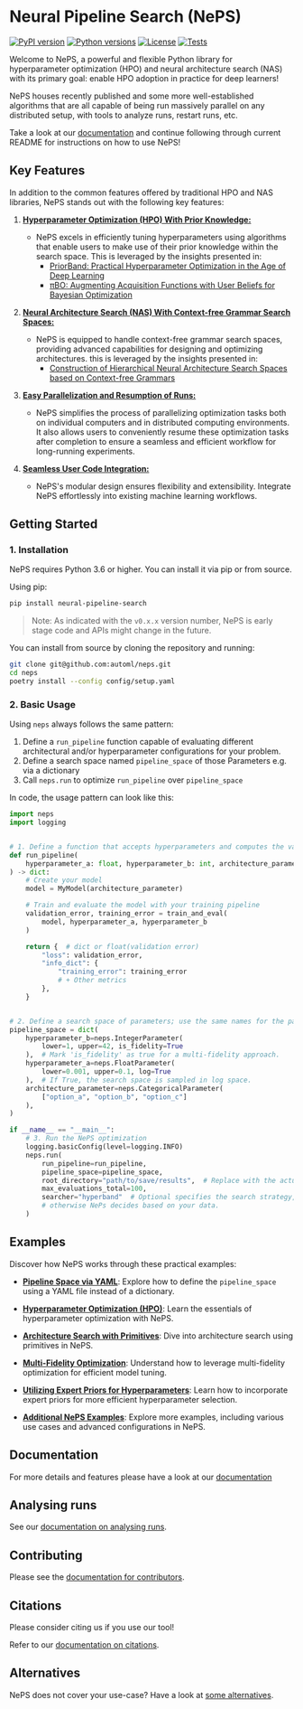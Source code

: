 # Neural Pipeline Search (NePS)

[![PyPI version](https://img.shields.io/pypi/v/neural-pipeline-search?color=informational)](https://pypi.org/project/neural-pipeline-search/)
[![Python versions](https://img.shields.io/pypi/pyversions/neural-pipeline-search)](https://pypi.org/project/neural-pipeline-search/)
[![License](https://img.shields.io/pypi/l/neural-pipeline-search?color=informational)](LICENSE)
[![Tests](https://github.com/automl/neps/actions/workflows/tests.yaml/badge.svg)](https://github.com/automl/neps/actions)

Welcome to NePS, a powerful and flexible Python library for hyperparameter optimization (HPO) and neural architecture search (NAS) with its primary goal: enable HPO adoption in practice for deep learners!

NePS houses recently published and some more well-established algorithms that are all capable of being run massively parallel on any distributed setup, with tools to analyze runs, restart runs, etc.

Take a look at our [documentation](https://automl.github.io/neps/latest/) and continue following through current README for instructions on how to use NePS!


## Key Features

In addition to the common features offered by traditional HPO and NAS libraries, NePS stands out with the following key features:

1. [**Hyperparameter Optimization (HPO) With Prior Knowledge:**](neps_examples/template/priorband_template.py)
    - NePS excels in efficiently tuning hyperparameters using algorithms that enable users to make use of their prior knowledge within the search space. This is leveraged by the insights presented in:
        - [PriorBand: Practical Hyperparameter Optimization in the Age of Deep Learning](https://arxiv.org/abs/2306.12370)
        - [πBO: Augmenting Acquisition Functions with User Beliefs for Bayesian Optimization](https://arxiv.org/abs/2204.11051)

2. [**Neural Architecture Search (NAS) With Context-free Grammar Search Spaces:**](neps_examples/basic_usage/architecture.py)
    - NePS is equipped to handle context-free grammar search spaces, providing advanced capabilities for designing and optimizing architectures. this is leveraged by the insights presented in:
        - [Construction of Hierarchical Neural Architecture Search Spaces based on Context-free Grammars](https://arxiv.org/abs/2211.01842)

3. [**Easy Parallelization and Resumption of Runs:**](docs/parallelization.md)
      - NePS simplifies the process of parallelizing optimization tasks both on individual computers and in distributed
   computing environments. It also allows users to conveniently resume these optimization tasks after completion to
   ensure a seamless and efficient workflow for long-running experiments.

4. [**Seamless User Code Integration:**](neps_examples/template/)
    - NePS's modular design ensures flexibility and extensibility. Integrate NePS effortlessly into existing machine learning workflows.

## Getting Started

### 1. Installation
NePS requires Python 3.6 or higher. You can install it via pip or from source.

Using pip:
```bash
pip install neural-pipeline-search
```

> Note: As indicated with the `v0.x.x` version number, NePS is early stage code and APIs might change in the future.

You can install from source by cloning the repository and running:
```bash
git clone git@github.com:automl/neps.git
cd neps
poetry install --config config/setup.yaml
```

### 2. Basic Usage

Using `neps` always follows the same pattern:

1. Define a `run_pipeline` function capable of evaluating different architectural and/or hyperparameter configurations
   for your problem.
2. Define a search space named `pipeline_space` of those Parameters e.g. via a dictionary
3. Call `neps.run` to optimize `run_pipeline` over `pipeline_space`

In code, the usage pattern can look like this:

```python
import neps
import logging


# 1. Define a function that accepts hyperparameters and computes the validation error
def run_pipeline(
    hyperparameter_a: float, hyperparameter_b: int, architecture_parameter: str
) -> dict:
    # Create your model
    model = MyModel(architecture_parameter)

    # Train and evaluate the model with your training pipeline
    validation_error, training_error = train_and_eval(
        model, hyperparameter_a, hyperparameter_b
    )

    return {  # dict or float(validation error)
        "loss": validation_error,
        "info_dict": {
            "training_error": training_error
            # + Other metrics
        },
    }


# 2. Define a search space of parameters; use the same names for the parameters as in run_pipeline
pipeline_space = dict(
    hyperparameter_b=neps.IntegerParameter(
        lower=1, upper=42, is_fidelity=True
    ),  # Mark 'is_fidelity' as true for a multi-fidelity approach.
    hyperparameter_a=neps.FloatParameter(
        lower=0.001, upper=0.1, log=True
    ),  # If True, the search space is sampled in log space.
    architecture_parameter=neps.CategoricalParameter(
        ["option_a", "option_b", "option_c"]
    ),
)

if __name__ == "__main__":
    # 3. Run the NePS optimization
    logging.basicConfig(level=logging.INFO)
    neps.run(
        run_pipeline=run_pipeline,
        pipeline_space=pipeline_space,
        root_directory="path/to/save/results",  # Replace with the actual path.
        max_evaluations_total=100,
        searcher="hyperband"  # Optional specifies the search strategy,
        # otherwise NePs decides based on your data.
    )
```

## Examples

Discover how NePS works through these practical examples:
* **[Pipeline Space via YAML](neps_examples/basic_usage/hpo_usage_example.py)**: Explore how to define the `pipeline_space` using a
  YAML file instead of a dictionary.

* **[Hyperparameter Optimization (HPO)](neps_examples/basic_usage/hyperparameters.py)**: Learn the essentials of hyperparameter optimization with NePS.

* **[Architecture Search with Primitives](neps_examples/basic_usage/architecture.py)**: Dive into architecture search using primitives in NePS.

* **[Multi-Fidelity Optimization](neps_examples/efficiency/multi_fidelity.py)**: Understand how to leverage multi-fidelity optimization for efficient model tuning.

* **[Utilizing Expert Priors for Hyperparameters](neps_examples/efficiency/expert_priors_for_hyperparameters.py)**: Learn how to incorporate expert priors for more efficient hyperparameter selection.

* **[Additional NePS Examples](neps_examples/)**: Explore more examples, including various use cases and advanced configurations in NePS.

## Documentation

For more details and features please have a look at our [documentation](https://automl.github.io/neps/latest/)

## Analysing runs

See our [documentation on analysing runs](https://automl.github.io/neps/latest/analyse).

## Contributing

Please see the [documentation for contributors](https://automl.github.io/neps/latest/contributing/).

## Citations

Please consider citing us if you use our tool!

Refer to our [documentation on citations](https://automl.github.io/neps/latest/citations/).

## Alternatives

NePS does not cover your use-case? Have a look at [some alternatives](https://automl.github.io/neps/latest/alternatives).